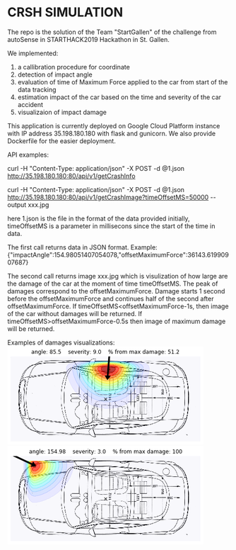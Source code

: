 # CRSH SIMULATION

The repo is the solution of the Team "StartGallen" of the challenge from autoSense in STARTHACK2019 Hackathon in St. Gallen.

We implemented:
1. a callibration procedure for coordinate
2. detection of impact angle
3. evaluation of time of Maximum Force applied to the car from start of the data tracking
4. estimation impact of the car based on the time and severity of the car accident
5. visualizaion of impact damage

This application is currently deployed on Google Cloud Platform instance with IP address 35.198.180.180 with flask and gunicorn. We also provide Dockerfile for the easier deployment.

API examples:

curl -H "Content-Type: application/json" -X POST -d @1.json  http://35.198.180.180:80/api/v1/getCrashInfo

curl -H "Content-Type: application/json" -X POST -d @1.json  http://35.198.180.180:80/api/v1/getCrashImage?timeOffsetMS=50000 --output xxx.jpg


here 1.json is the file in the format of the data provided initially, timeOffsetMS is a parameter in millisecons since the start of the time in data.

The first call returns data in JSON format. Example:
{"impactAngle":154.98051407054078,"offsetMaximumForce":36143.61990907687}

The second call returns image xxx.jpg which is visulization of how large are the damage of the car at the moment of time timeOffsetMS. The peak of damages correspond to the offsetMaximumForce. Damage starts 1 second before the offsetMaximumForce and continues half of the second after offsetMaximumForce. If timeOffsetMS<offsetMaximumForce-1s, then image of the car without damages will be returned. If timeOffsetMS>offsetMaximumForce-0.5s then image of maximum damage will be returned.

Examples of damages visualizations:
![Car number 1](img/image1.png)
![Car number 2](img/image2.png)
